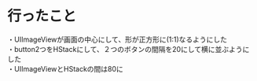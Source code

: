 # 行ったこと
・UIImageViewが画面の中心にして、形が正方形に(1:1)なるようにした<br>
・button2つをHStackにして、２つのボタンの間隔を20にして横に並ぶようにした<br>
・UIImageViewとHStackの間は80に
